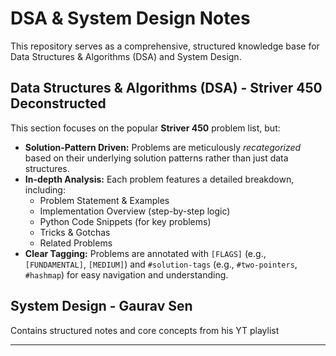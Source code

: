 # DSA & System Design Notes

This repository serves as a comprehensive, structured knowledge base for Data Structures & Algorithms (DSA) and System Design.

## Data Structures & Algorithms (DSA) - Striver 450 Deconstructed

This section focuses on the popular **Striver 450** problem list, but:

*   **Solution-Pattern Driven:** Problems are meticulously *recategorized* based on their underlying solution patterns rather than just data structures.
*   **In-depth Analysis:** Each problem features a detailed breakdown, including:
    *   Problem Statement & Examples
    *   Implementation Overview (step-by-step logic)
    *   Python Code Snippets (for key problems)
    *   Tricks & Gotchas
    *   Related Problems
*   **Clear Tagging:** Problems are annotated with `[FLAGS]` (e.g., `[FUNDAMENTAL]`, `[MEDIUM]`) and `#solution-tags` (e.g., `#two-pointers`, `#hashmap`) for easy navigation and understanding.

## System Design - Gaurav Sen

Contains structured notes and core concepts from his YT playlist

---
